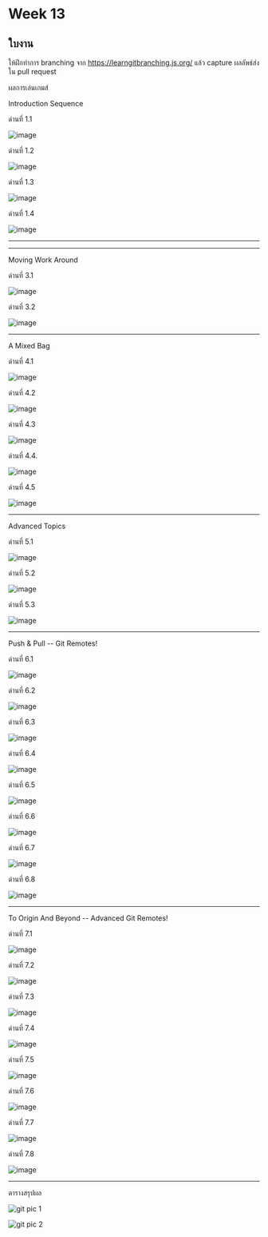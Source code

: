# Week 13 #

## ใบงาน

ให้ฝึกทำการ branching  จาก  https://learngitbranching.js.org/ แล้ว capture ผลลัพธ์ส่งใน pull request

ผลการเล่นเกมส์

Introduction Sequence

ด่านที่ 1.1 

![image](https://user-images.githubusercontent.com/92082676/141422092-67f89697-a0a2-4bea-a239-b16a6c488d7f.png)

ด่านที่ 1.2

![image](https://user-images.githubusercontent.com/92082676/141433587-450f0986-2122-4da3-aae6-3d088c7964a6.png)

ด่านที่ 1.3

![image](https://user-images.githubusercontent.com/92082676/141445691-9a12d31b-8fb0-47f7-a8d9-0fb50e3bb67d.png)

ด่านที่ 1.4

![image](https://user-images.githubusercontent.com/92082676/141450751-555b9d62-b222-46ee-825e-660afcead98c.png)

---


---

Moving Work Around

ด่านที่ 3.1

![image](https://user-images.githubusercontent.com/92082676/143823780-b075fa84-369b-401a-bdef-a8ee41f32a4a.png)

ด่านที่ 3.2 

![image](https://user-images.githubusercontent.com/92082676/143826009-0fac050e-25cc-4ff8-8049-2314507e47cf.png)

---

A Mixed Bag

ด่านที่ 4.1

![image](https://user-images.githubusercontent.com/92082676/143849680-c10a1f59-427f-4e87-829e-cd052662f7c3.png)

ด่านที่ 4.2

![image](https://user-images.githubusercontent.com/92082676/143852249-487d267a-636c-4b1d-a3bb-0eaa3629729a.png)

ด่านที่ 4.3

![image](https://user-images.githubusercontent.com/92082676/143853040-e68efedb-2bfe-4afa-b3af-b405c7cc2db0.png)

ด่านที่ 4.4.

![image](https://user-images.githubusercontent.com/92082676/143853681-74a51416-f375-4bb8-be52-07e7b801742b.png)

ด่านที่ 4.5

![image](https://user-images.githubusercontent.com/92082676/143854036-5a2fc05d-8d5f-45c7-8b2b-895869ea584a.png)

---

Advanced Topics

ด่านที่  5.1

![image](https://user-images.githubusercontent.com/92082676/143856491-1388e301-e8cf-4077-b4a3-bcc0de866747.png)

ด่านที่ 5.2

![image](https://user-images.githubusercontent.com/92082676/143857661-0d610c34-6f56-4774-a67e-5674d99ccc89.png)

ด่านที่ 5.3

![image](https://user-images.githubusercontent.com/92082676/143858584-20ef36db-33ec-473d-aa12-e2dd200050bb.png)

---

Push & Pull -- Git Remotes!

ด่านที่ 6.1

![image](https://user-images.githubusercontent.com/92082676/143859058-6fbf8b95-53a4-457f-b652-97ff5de6caaa.png)

ด่านที่ 6.2

![image](https://user-images.githubusercontent.com/92082676/143859491-b971043d-cca3-4005-834f-5130d32cceec.png)

ด่านที่ 6.3

![image](https://user-images.githubusercontent.com/92082676/143859880-865a7ccc-bdbc-4715-9ada-1cde71ae8d54.png)

ด่านที่ 6.4

![image](https://user-images.githubusercontent.com/92082676/143860380-d3fe592b-6846-4a90-8ff5-e5c4c5e2cd95.png)

ด่านที่ 6.5

![image](https://user-images.githubusercontent.com/92082676/143864099-2a6c6bd9-673c-42c0-99a4-b011980bbb49.png)

ด่านที่ 6.6

![image](https://user-images.githubusercontent.com/92082676/143864542-848148d1-1fc2-4436-8775-571d402dd933.png)

ด่านที่ 6.7

![image](https://user-images.githubusercontent.com/92082676/143865559-cf130a04-f555-4b50-81c8-814cfa37f108.png)

ด่านที่ 6.8

![image](https://user-images.githubusercontent.com/92082676/143869853-1294f27a-c485-468f-aebc-4aa2a5d148cf.png)

---

To Origin And Beyond -- Advanced Git Remotes!

ด่านที่ 7.1

![image](https://user-images.githubusercontent.com/92082676/143871115-aad8809e-5b64-4fb7-bf0b-7d057ac086a1.png)

ด่านที่ 7.2

![image](https://user-images.githubusercontent.com/92082676/143894949-32e1e795-91d5-46fe-9935-3bdb46fba7c9.png)

ด่านที่ 7.3

![image](https://user-images.githubusercontent.com/92082676/143897225-c2ea6d3e-bd24-4b41-8580-05b655674cdc.png)

ด่านที่ 7.4

![image](https://user-images.githubusercontent.com/92082676/143897463-6d6cb6a6-a05d-4144-b518-6d4f92615ed1.png)

ด่านที่ 7.5

![image](https://user-images.githubusercontent.com/92082676/143897778-229d4863-8fcf-42dc-92cc-8258809ee83d.png)

ด่านที่ 7.6

![image](https://user-images.githubusercontent.com/92082676/143898389-6353c645-d3c1-460c-9d8c-0dfd47fdc1e8.png)

ด่านที่ 7.7

![image](https://user-images.githubusercontent.com/92082676/143899613-4617619c-4b36-42b0-b749-a58d2bb28652.png)

ด่านที่ 7.8

![image](https://user-images.githubusercontent.com/92082676/143899288-64054039-565c-4722-b072-da3d3b959530.png)

---
ตารางสรุปผล

![git pic 1](https://user-images.githubusercontent.com/92082676/143901007-c603487a-f38d-4b32-832d-4e14ebe57185.png)

![git pic 2](https://user-images.githubusercontent.com/92082676/143901032-6cb30584-3f06-4c37-8abd-8db2f70b48a0.png)
